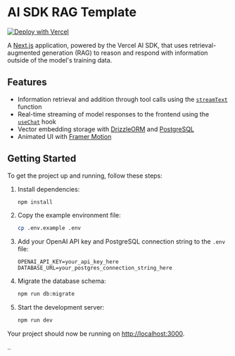 # AI SDK RAG Template

[![Deploy with Vercel](https://vercel.com/button)](https://vercel.com/new/clone?repository-url=https%3A%2F%2Fgithub.com%2Fnicoalbanese%2Fai-sdk-rag-template&env=OPENAI_API_KEY&envDescription=You%20will%20need%20an%20OPENAI%20API%20Key.&project-name=ai-sdk-rag&repository-name=ai-sdk-rag&stores=%5B%7B%22type%22%3A%22postgres%22%7D%5D&skippable-integrations=1)

A [Next.js](https://nextjs.org/) application, powered by the Vercel AI SDK, that uses retrieval-augmented generation (RAG) to reason and respond with information outside of the model's training data.

## Features

- Information retrieval and addition through tool calls using the [`streamText`](https://sdk.vercel.ai/docs/reference/ai-sdk-core/stream-text) function
- Real-time streaming of model responses to the frontend using the [`useChat`](https://sdk.vercel.ai/docs/reference/ai-sdk-ui/use-chat) hook
- Vector embedding storage with [DrizzleORM](https://orm.drizzle.team/) and [PostgreSQL](https://www.postgresql.org/)
- Animated UI with [Framer Motion](https://www.framer.com/motion/)

## Getting Started

To get the project up and running, follow these steps:

1. Install dependencies:

   ```bash
   npm install
   ```

2. Copy the example environment file:

   ```bash
   cp .env.example .env
   ```

3. Add your OpenAI API key and PostgreSQL connection string to the `.env` file:

   ```
   OPENAI_API_KEY=your_api_key_here
   DATABASE_URL=your_postgres_connection_string_here
   ```

4. Migrate the database schema:

   ```bash
   npm run db:migrate
   ```

5. Start the development server:
   ```bash
   npm run dev
   ```

Your project should now be running on [http://localhost:3000](http://localhost:3000).

..
